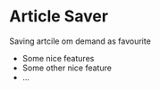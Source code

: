 # Article Saver

Saving artcile om demand as favourite

* Some nice features
* Some other nice feature
* ...

[comment]: <> ( Learn more about the MarkDown file format on https://dillinger.io/)
